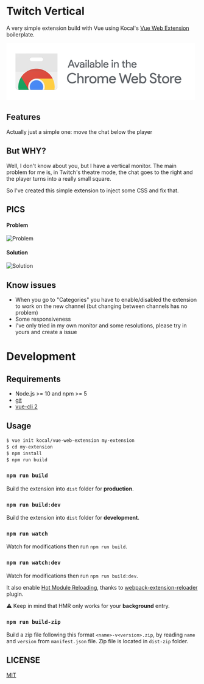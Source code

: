 # Twitch Vertical

A very simple extension build with Vue using Kocal's [Vue Web Extension](https://github.com/Kocal/vue-web-extension) boilerplate.

[<img src="./images/ChromeWebStore.png">](https://chrome.google.com/webstore/detail/twitch-vertical/ahfcaiejokljdddiodkpgoljeaglhokb)

## Features

Actually just a simple one: move the chat below the player

## But WHY?

Well, I don't know about you, but I have a vertical monitor. The main problem for me is, in Twitch's theatre mode, the chat goes to the right and the player turns into a really small square.

So I've created this simple extension to inject some CSS and fix that.

## PICS

#### Problem

![Problem](./images/problem.gif)

#### Solution

![Solution](./images/solution.gif)

## Know issues

- When you go to "Categories" you have to enable/disabled the extension to work on the new channel (but changing between channels has no problem)
- Some responsiveness
- I've only tried in my own monitor and some resolutions, please try in yours and create a issue

# Development

## Requirements

- Node.js >= 10 and npm >= 5
- [git](https://git-scm.com)
- [vue-cli 2](https://github.com/vuejs/vue-cli/tree/v2)

## Usage

```bash
$ vue init kocal/vue-web-extension my-extension
$ cd my-extension
$ npm install
$ npm run build
```

### `npm run build`

Build the extension into `dist` folder for **production**.

### `npm run build:dev`

Build the extension into `dist` folder for **development**.

### `npm run watch`

Watch for modifications then run `npm run build`.

### `npm run watch:dev`

Watch for modifications then run `npm run build:dev`.

It also enable [Hot Module Reloading](https://webpack.js.org/concepts/hot-module-replacement), thanks to [webpack-extension-reloader](https://github.com/rubenspgcavalcante/webpack-extension-reloader) plugin.

:warning: Keep in mind that HMR only works for your **background** entry.

### `npm run build-zip`

Build a zip file following this format `<name>-v<version>.zip`, by reading `name` and `version` from `manifest.json` file.
Zip file is located in `dist-zip` folder.

## LICENSE

[MIT](LICENSE)
